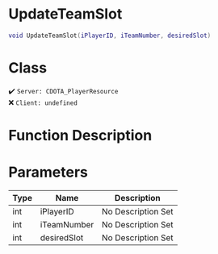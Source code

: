 # UpdateTeamSlot
```lua
void UpdateTeamSlot(iPlayerID, iTeamNumber, desiredSlot)
```
# Class
✔️ `Server: CDOTA_PlayerResource`  
❌ `Client: undefined`  

# Function Description

# Parameters
Type|Name|Description
--|--|--
int|iPlayerID|No Description Set
int|iTeamNumber|No Description Set
int|desiredSlot|No Description Set
